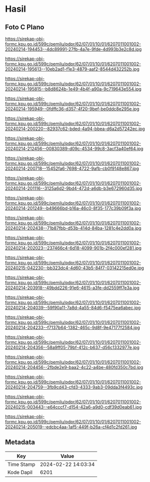 # Hasil

## Foto C Plano

https://sirekap-obj-formc.kpu.go.id/599c/pemilu/pdpr/62/07/01/10/01/6207011001002-20240214-194453--4dc89991-27fb-4a7e-9fde-4d993b3e2c8d.jpg

https://sirekap-obj-formc.kpu.go.id/599c/pemilu/pdpr/62/07/01/10/01/6207011001002-20240214-195613--10eb2ad1-f1e3-4879-aaf2-8544d432252b.jpg

https://sirekap-obj-formc.kpu.go.id/599c/pemilu/pdpr/62/07/01/10/01/6207011001002-20240214-195815--b8d8624b-1e49-4b4f-a90a-9c719643e554.jpg

https://sirekap-obj-formc.kpu.go.id/599c/pemilu/pdpr/62/07/01/10/01/6207011001002-20240214-195949--0fdffc36-d357-4f20-9bef-be0ddc8e295e.jpg

https://sirekap-obj-formc.kpu.go.id/599c/pemilu/pdpr/62/07/01/10/01/6207011001002-20240214-200220--82937c62-bded-4a94-bbea-d6a2d57242ec.jpg

https://sirekap-obj-formc.kpu.go.id/599c/pemilu/pdpr/62/07/01/10/01/6207011001002-20240214-212456--00830389-d09c-4534-99c8-3acf3a40ef64.jpg

https://sirekap-obj-formc.kpu.go.id/599c/pemilu/pdpr/62/07/01/10/01/6207011001002-20240214-200718--15452fa6-7698-4722-9afb-cb0f9148e867.jpg

https://sirekap-obj-formc.kpu.go.id/599c/pemilu/pdpr/62/07/01/10/01/6207011001002-20240214-201116--3125a6d2-9bd4-472d-a6db-b3e672960d35.jpg

https://sirekap-obj-formc.kpu.go.id/599c/pemilu/pdpr/62/07/01/10/01/6207011001002-20240214-201249--b49666bd-b16a-46c0-8f35-177c39b09f3a.jpg

https://sirekap-obj-formc.kpu.go.id/599c/pemilu/pdpr/62/07/01/10/01/6207011001002-20240214-202438--71b87fbb-d53b-414d-84ba-1281c4e2dd0a.jpg

https://sirekap-obj-formc.kpu.go.id/599c/pemilu/pdpr/62/07/01/10/01/6207011001002-20240214-202023--237466c4-6d18-4099-901b-2f4c000ef281.jpg

https://sirekap-obj-formc.kpu.go.id/599c/pemilu/pdpr/62/07/01/10/01/6207011001002-20240215-042230--bb323dc4-4d60-43b5-84f7-03142215ed0e.jpg

https://sirekap-obj-formc.kpu.go.id/599c/pemilu/pdpr/62/07/01/10/01/6207011001002-20240214-203918--49bdd226-91e6-4615-a3fe-dd2559ff7e3a.jpg

https://sirekap-obj-formc.kpu.go.id/599c/pemilu/pdpr/62/07/01/10/01/6207011001002-20240214-204039--59f90a11-7a8d-4a55-84d6-f5475ea6abec.jpg

https://sirekap-obj-formc.kpu.go.id/599c/pemilu/pdpr/62/07/01/10/01/6207011001002-20240214-204233--f7137b64-1382-465c-9d8f-9e47177f2584.jpg

https://sirekap-obj-formc.kpu.go.id/599c/pemilu/pdpr/62/07/01/10/01/6207011001002-20240214-204356--58a9ff05-79bf-412c-b637-d56c1332977e.jpg

https://sirekap-obj-formc.kpu.go.id/599c/pemilu/pdpr/62/07/01/10/01/6207011001002-20240214-204456--2fbde2e9-baa2-4c22-a4be-480fd350c7bd.jpg

https://sirekap-obj-formc.kpu.go.id/599c/pemilu/pdpr/62/07/01/10/01/6207011001002-20240214-204759--3fb9cd43-cfd3-4333-9ab3-09dda3f4493c.jpg

https://sirekap-obj-formc.kpu.go.id/599c/pemilu/pdpr/62/07/01/10/01/6207011001002-20240215-003443--e64cccf7-d154-42a6-a9d0-cdf39d0eab61.jpg

https://sirekap-obj-formc.kpu.go.id/599c/pemilu/pdpr/62/07/01/10/01/6207011001002-20240214-205019--edcbc4aa-1af5-449f-b26a-cf4d1c2fd261.jpg


## Metadata

| Key        | Value               |
| ---------- | ------------------- |
| Time Stamp | 2024-02-22 14:03:34 |
| Kode Dapil | 6201                |



